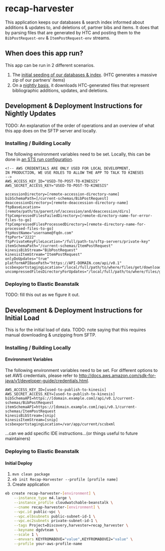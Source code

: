 # recap-harvester

This application keeps our databases & search index informed about additions &
updates to, and deletions of, partner bibs and items. It does that by parsing
files that are generated by HTC and posting them to the `BibPostRequest-env` &
`ItemPostRequest-env` streams.

## When does this app run?

This app can be run in 2 different scenarios.

1. The [initial seeding of our databases & index](#initial). (HTC generates a massive zip of our partners' items)
2. On a [nightly basis](#nightly), it downloads HTC-generated files that represent bibliographic additions, updates,
and deletions.

## <a name="nightly"></a> Development & Deployment Instructions for Nightly Updates

TODO: An explanation of the order of operations and an overview
of what this app does on the SFTP server and locally.

### Installing / Building Locally

The following environment variables need to be set.
Locally, this can be done in [an STS run configuration](https://stackoverflow.com/a/40482553).

```
<!-- AWS CREDENTIALS ARE ONLY USED FOR LOCAL DEVELOPMENT,
IN PRODUCTION, WE USE ROLES TO ALLOW THE APP TO TALK TO KINESES
-->
AWS_ACCESS_KEY_ID="USED-TO-POST-TO-KINESIS"
AWS_SECRET_ACCESS_KEY="USED-TO-POST-TO-KINESIS"

accessionDirectory=[remote-accession-directory-name]
bibSchemaPath=[/current-schemas/BibPostRequest]
deaccessionDirectory=[remote-deaccession-directory-name]
ftpBaseLocation=[remote/path/to/parent/of/accession/and/deaccession/dirs]
ftpCompressedFilesFailedDirectory=[remote-directory-name-for-error-files-to-go]
ftpCompressedFilesProcessedDirectory=[remote-directory-name-for-processed-files-to-go]
ftpHostName="username@fqdn.com"
ftpPort="2222"
ftpPrivateKeyFileLocation="/full/path-to/sftp-servers/private-key"
itemSchemaPath="/current-schemas/ItemPostRequest"
kinesisBibStream="BibPostRequest"
kinesisItemStream="ItemPostRequest"
onlyDoUpdates="true"
platformAPIBasePath="https://API-DOMAIN.com/api/v0.1"
scsbexportstagingLocation="/local/full/path/to/where/files/get/downloaded"
uncompressedFilesDirectoryForUpdates="/local/full/path/to/where/files/get/downloaded"
```

### Deploying to Elastic Beanstalk

TODO: fill this out as we figure it out.

## <a name="initial"></a> Development & Deployment Instructions for Initial Load

This is for the initial load of data.
TODO: note saying that this requires manual downloading & unzipping from SFTP.

### Installing / Building Locally

#### Environment Variables

The following environment variables need to be set. For different options to set AWS credentials, please refer to http://docs.aws.amazon.com/sdk-for-java/v1/developer-guide/credentials.html.

```
AWS_ACCESS_KEY_ID=[used-to-publish-to-kinesis]
AWS_SECRET_ACCESS_KEY=[used-to-publish-to-kinesis]
bibSchemaAPI=https://[domain.example.com]/api/v0.1/current-schemas/BibPostRequest
itemSchemaAPI=https://[domain.example.com]/api/v0.1/current-schemas/ItemPostRequest
kinesisBibStream=[snip]
kinesisItemStream=[snip]
scsbexportstagingLocation=/var/app/current/scsbxml
```

...can we add specific IDE instructions...(or things useful to future maintainers)

### Deploying to Elastic Beanstalk

#### Initial Deploy

1.  `mvn clean package`
1.  `eb init Recap-Harvester --profile [profile name]`
1.  Create application

  ```bash
  eb create recap-harvester-[environment] \
      --instance_type m4.large \
      --instance_profile cloudwatchable-beanstalk \
      --cname recap-harvester-[environment] \
      --vpc.id public-vpc \
      --vpc.elbsubnets public-subnet-id-1 \
      --vpc.ec2subnets private-subnet-id-1 \
      --tags Project=Discovery,harvester=recap_harvester \
      --keyname dgdvteam \
      --scale 1 \
      --envvars KEYFROMABOVE="value",KEYFROMABOVE2="value" \
      --profile your-aws-profile-name
  ```
